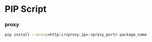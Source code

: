 # PIP Script

### proxy

```cmd
pip install --proxy=http://<proxy_ip>:<proxy_port> package_name

```

